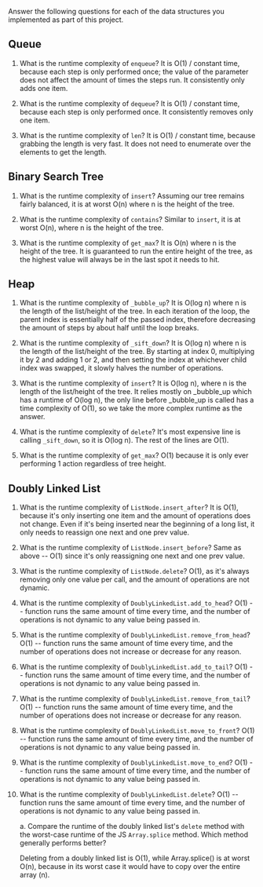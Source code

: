Answer the following questions for each of the data structures you implemented as part of this project.

## Queue

1. What is the runtime complexity of `enqueue`?
It is O(1) / constant time, because each step is only performed once; the value of the parameter does not affect the amount of times the steps run. It consistently only adds one item.

2. What is the runtime complexity of `dequeue`?
It is O(1) / constant time, because each step is only performed once. It consistently removes only one item.

3. What is the runtime complexity of `len`?
It is O(1) / constant time, because grabbing the length is very fast. It does not need to enumerate over the elements to get the length.

## Binary Search Tree

1. What is the runtime complexity of `insert`? 
Assuming our tree remains fairly balanced, it is at worst O(n) where n is the height of the tree.
 
2. What is the runtime complexity of `contains`?
Similar to `insert`, it is at worst O(n), where n is the height of the tree. 

3. What is the runtime complexity of `get_max`? 
It is O(n) where n is the height of the tree. It is guaranteed to run the entire height of the tree, as the highest value will always be in the last spot it needs to hit.

## Heap

1. What is the runtime complexity of `_bubble_up`?
It is O(log n) where n is the length of the list/height of the tree. In each iteration of the loop, the parent index is essentially half of the passed index, therefore decreasing the amount of steps by about half until the loop breaks.

2. What is the runtime complexity of `_sift_down`?
It is O(log n) where n is the length of the list/height of the tree. By starting at index 0, multiplying it by 2 and adding 1 or 2, and then setting the index at whichever child index was swapped, it slowly halves the number of operations.

3. What is the runtime complexity of `insert`?
It is O(log n), where n is the length of the list/height of the tree. It relies mostly on _bubble_up which has a runtime of O(log n), the only line before _bubble_up is called has a time complexity of O(1), so we take the more complex runtime as the answer.

4. What is the runtime complexity of `delete`?
It's most expensive line is calling `_sift_down`, so it is O(log n). The rest of the lines are O(1).

5. What is the runtime complexity of `get_max`?
O(1) because it is only ever performing 1 action regardless of tree height.

## Doubly Linked List

1. What is the runtime complexity of `ListNode.insert_after`?
It is O(1), because it's only inserting one item and the amount of operations does not change. Even if it's being inserted near the beginning of a long list, it only needs to reassign one next and one prev value.

2. What is the runtime complexity of `ListNode.insert_before`?
Same as above -- O(1) since it's only reassigning one next and one prev value.

3. What is the runtime complexity of `ListNode.delete`?
O(1), as it's always removing only one value per call, and the amount of operations are not dynamic.

4. What is the runtime complexity of `DoublyLinkedList.add_to_head`?
O(1) -- function runs the same amount of time every time, and the number of operations is not dynamic to any value being passed in.

5. What is the runtime complexity of `DoublyLinkedList.remove_from_head`?
O(1) -- function runs the same amount of time every time, and the number of operations does not increase or decrease for any reason.

6. What is the runtime complexity of `DoublyLinkedList.add_to_tail`?
O(1) -- function runs the same amount of time every time, and the number of operations is not dynamic to any value being passed in.

7. What is the runtime complexity of `DoublyLinkedList.remove_from_tail`?
O(1) -- function runs the same amount of time every time, and the number of operations does not increase or decrease for any reason.

8. What is the runtime complexity of `DoublyLinkedList.move_to_front`?
O(1) -- function runs the same amount of time every time, and the number of operations is not dynamic to any value being passed in.

9. What is the runtime complexity of `DoublyLinkedList.move_to_end`?
O(1) -- function runs the same amount of time every time, and the number of operations is not dynamic to any value being passed in.

10. What is the runtime complexity of `DoublyLinkedList.delete`?
O(1) -- function runs the same amount of time every time, and the number of operations is not dynamic to any value being passed in.

    a. Compare the runtime of the doubly linked list's `delete` method with the worst-case runtime of the JS `Array.splice` method. Which method generally performs better?

    Deleting from a doubly linked list is O(1), while Array.splice() is at worst O(n), because in its worst case it would have to copy over the entire array (n).